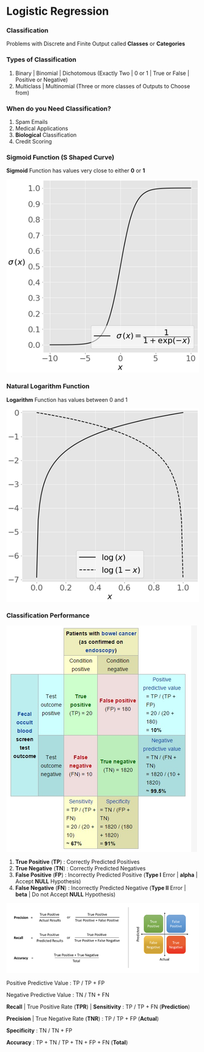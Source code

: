 # Logistic Regression

### Classification

Problems with Discrete and Finite Output called **Classes** or **Categories**

### Types of Classification

1. Binary | Binomial | Dichotomous (Exactly Two | 0 or 1 | True or False | Positive or Negative)
2. Multiclass | Multinomial (Three or more classes of Outputs to Choose from)

### When do you Need Classification?
1. Spam Emails
2. Medical Applications 
3. **Biological** Classification
4. Credit Scoring

### Sigmoid Function (S Shaped Curve)
**Sigmoid** Function has values very close to either **0** or **1**

![Sigmoid](Image/SigmoidFunction.png) 

### Natural Logarithm Function 
**Logarithm** Function has values between 0 and 1

![Logarithm](Image/LogFunction.png) 

### Classification Performance

![Confusion Matrix](Image/ConfusionMatrix.jpg)

1. **True Positive** (**TP**) : Correctly Predicted Positives 
2. **True Negative** (**TN**) : Correctly Predicted Negatives
3. **False Positive** (**FP**) : Incorrectly Predicted Positive (**Type I** Error | **alpha** | Accept **NULL** Hypothesis)
4. **False Negative** (**FN**) : Incorrectly Predicted Negative (**Type II** Error | **beta** | Do not Accept **NULL** Hypothesis)

![Confusion Matrix](Image/CM.png)

Positive Predictive Value : TP / TP + FP

Negative Predictive Value : TN / TN + FN

**Recall** | True Positive Rate (**TPR**) | **Sensitivity** : TP / TP + FN (**Prediction**)

**Precision** | True Negative Rate (**TNR**) : TP / TP + FP (**Actual**)

**Specificity** : TN / TN + FP 

**Accuracy** : TP + TN / TP + TN + FP + FN (**Total**)

